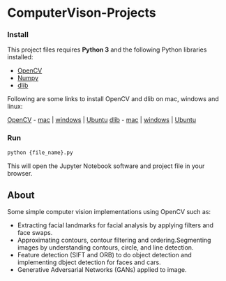 # ComputerVison-Projects

### Install

This project files requires **Python 3** and the following Python libraries installed:

- [OpenCV](https://opencv.org/)
- [Numpy](http://numpy.org/)
- [dlib](https://github.com/davisking/dlib)

Following are some links to install OpenCV and dlib on mac, windows and linux:

[OpenCV](https://github.com/opencv/opencv) - [mac](https://www.learnopencv.com/install-opencv3-on-macos/) | [windows](https://www.learnopencv.com/install-opencv3-on-windows/) | [Ubuntu](https://www.learnopencv.com/install-opencv3-on-ubuntu/)
[dlib](https://github.com/davisking/dlib) -   [mac](https://www.learnopencv.com/install-dlib-on-macos/) | [windows](https://www.learnopencv.com/install-dlib-on-windows/) | [Ubuntu](https://www.pyimagesearch.com/2017/03/27/how-to-install-dlib/)


### Run

```bash
python {file_name}.py
```  

This will open the Jupyter Notebook software and project file in your browser.

## About

Some simple computer vision implementations using OpenCV such as:

- Extracting facial landmarks for facial analysis by applying filters and face swaps.
- Approximating contours, contour filtering and ordering.Segmenting images by understanding contours, circle, and line detection.
- Feature detection (SIFT and ORB) to do object detection and implementing dbject detection for faces and cars.
- Generative Adversarial Networks (GANs) applied to image.
